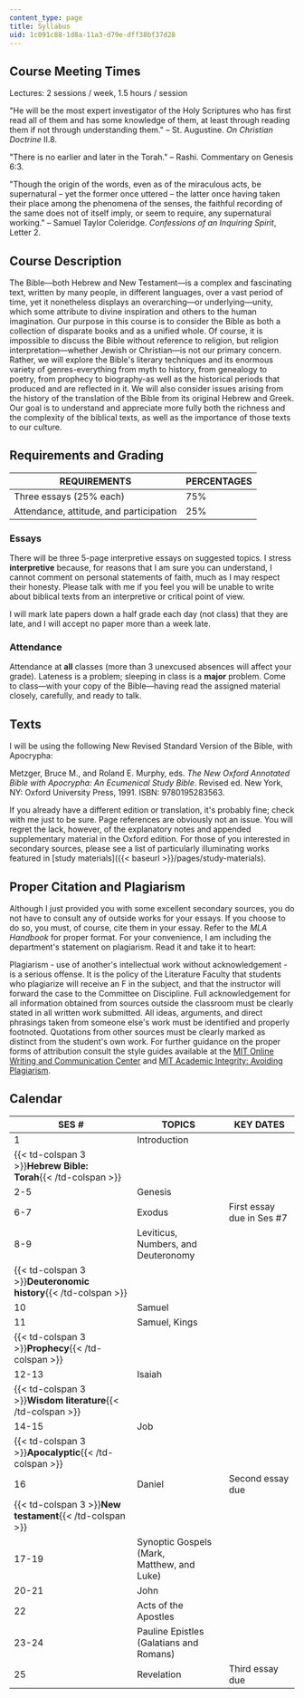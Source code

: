 ```yaml
---
content_type: page
title: Syllabus
uid: 1c091c88-1d8a-11a3-d79e-dff38bf37d28
---
```


Course Meeting Times
--------------------

Lectures: 2 sessions / week, 1.5 hours / session

"He will be the most expert investigator of the Holy Scriptures who has first read all of them and has some knowledge of them, at least through reading them if not through understanding them." – St. Augustine. _On Christian Doctrine_ II.8.

"There is no earlier and later in the Torah." – Rashi. Commentary on Genesis 6:3.

"Though the origin of the words, even as of the miraculous acts, be supernatural – yet the former once uttered – the latter once having taken their place among the phenomena of the senses, the faithful recording of the same does not of itself imply, or seem to require, any supernatural working." – Samuel Taylor Coleridge. _Confessions of an Inquiring Spirit_, Letter 2.

Course Description
------------------

The Bible—both Hebrew and New Testament—is a complex and fascinating text, written by many people, in different languages, over a vast period of time, yet it nonetheless displays an overarching—or underlying—unity, which some attribute to divine inspiration and others to the human imagination. Our purpose in this course is to consider the Bible as both a collection of disparate books and as a unified whole. Of course, it is impossible to discuss the Bible without reference to religion, but religion interpretation—whether Jewish or Christian—is not our primary concern. Rather, we will explore the Bible's literary techniques and its enormous variety of genres-everything from myth to history, from genealogy to poetry, from prophecy to biography-as well as the historical periods that produced and are reflected in it. We will also consider issues arising from the history of the translation of the Bible from its original Hebrew and Greek. Our goal is to understand and appreciate more fully both the richness and the complexity of the biblical texts, as well as the importance of those texts to our culture.

Requirements and Grading
------------------------

| REQUIREMENTS | PERCENTAGES |
| --- | --- |
| Three essays (25% each) | 75% |
| Attendance, attitude, and participation | 25%   

### Essays

There will be three 5-page interpretive essays on suggested topics. I stress **interpretive** because, for reasons that I am sure you can understand, I cannot comment on personal statements of faith, much as I may respect their honesty. Please talk with me if you feel you will be unable to write about biblical texts from an interpretive or critical point of view.

I will mark late papers down a half grade each day (not class) that they are late, and I will accept no paper more than a week late.

### Attendance

Attendance at **all** classes (more than 3 unexcused absences will affect your grade). Lateness is a problem; sleeping in class is a **major** problem. Come to class—with your copy of the Bible—having read the assigned material closely, carefully, and ready to talk.

Texts
-----

I will be using the following New Revised Standard Version of the Bible, with Apocrypha:

Metzger, Bruce M., and Roland E. Murphy, eds. _The New Oxford Annotated Bible with Apocrypha: An Ecumenical Study Bible_. Revised ed. New York, NY: Oxford University Press, 1991. ISBN: 9780195283563.

If you already have a different edition or translation, it's probably fine; check with me just to be sure. Page references are obviously not an issue. You will regret the lack, however, of the explanatory notes and appended supplementary material in the Oxford edition. For those of you interested in secondary sources, please see a list of particularly illuminating works featured in [study materials]({{< baseurl >}}/pages/study-materials).

Proper Citation and Plagiarism
------------------------------

Although I just provided you with some excellent secondary sources, you do not have to consult any of outside works for your essays. If you choose to do so, you must, of course, cite them in your essay. Refer to the _MLA Handbook_ for proper format. For your convenience, I am including the department's statement on plagiarism. Read it and take it to heart:

Plagiarism - use of another's intellectual work without acknowledgement - is a serious offense. It is the policy of the Literature Faculty that students who plagiarize will receive an F in the subject, and that the instructor will forward the case to the Committee on Discipline. Full acknowledgement for all information obtained from sources outside the classroom must be clearly stated in all written work submitted. All ideas, arguments, and direct phrasings taken from someone else's work must be identified and properly footnoted. Quotations from other sources must be clearly marked as distinct from the student's own work. For further guidance on the proper forms of attribution consult the style guides available at the [MIT Online Writing and Communication Center](http://web.mit.edu/writing/) and [MIT Academic Integrity: Avoiding Plagiarism](http://web.mit.edu/academicintegrity/writing/paraphrasing.html).

Calendar
--------

| SES # | TOPICS | KEY DATES |
| --- | --- | --- |
| 1 | Introduction | &nbsp; |
| {{< td-colspan 3 >}}**Hebrew Bible: Torah**{{< /td-colspan >}} |||
| 2-5 | Genesis | &nbsp; |
| 6-7 | Exodus | First essay due in Ses #7 |
| 8-9 | Leviticus, Numbers, and Deuteronomy | &nbsp; |
| {{< td-colspan 3 >}}**Deuteronomic history**{{< /td-colspan >}} |||
| 10 | Samuel | &nbsp; |
| 11 | Samuel, Kings | &nbsp; |
| {{< td-colspan 3 >}}**Prophecy**{{< /td-colspan >}} |||
| 12-13 | Isaiah | &nbsp; |
| {{< td-colspan 3 >}}**Wisdom literature**{{< /td-colspan >}} |||
| 14-15 | Job | &nbsp; |
| {{< td-colspan 3 >}}**Apocalyptic**{{< /td-colspan >}} |||
| 16 | Daniel | Second essay due |
| {{< td-colspan 3 >}}**New testament**{{< /td-colspan >}} |||
| 17-19 | Synoptic Gospels (Mark, Matthew, and Luke) | &nbsp; |
| 20-21 | John | &nbsp; |
| 22 | Acts of the Apostles | &nbsp; |
| 23-24 | Pauline Epistles (Galatians and Romans) | &nbsp; |
| 25 | Revelation | Third essay due